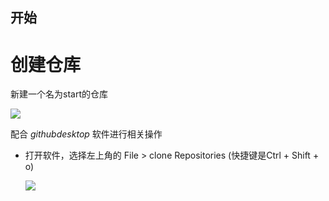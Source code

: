 ## 开始

# 创建仓库

新建一个名为start的仓库

![](E:\study2\github\mystart\images\create.png)

配合 $github desktop$ 软件进行相关操作

* 打开软件，选择左上角的 File > clone Repositories (快捷键是Ctrl + Shift + o)

  ![](E:\study2\github\mystart\images\clone_Reposiyory.png)

